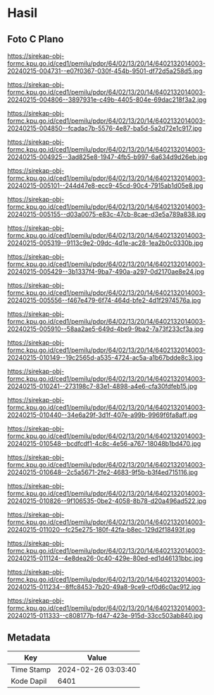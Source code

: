 # Hasil

## Foto C Plano

https://sirekap-obj-formc.kpu.go.id/ced1/pemilu/pdpr/64/02/13/20/14/6402132014003-20240215-004731--e07f0367-030f-454b-9501-df72d5a258d5.jpg

https://sirekap-obj-formc.kpu.go.id/ced1/pemilu/pdpr/64/02/13/20/14/6402132014003-20240215-004806--3897931e-c49b-4405-804e-69dac218f3a2.jpg

https://sirekap-obj-formc.kpu.go.id/ced1/pemilu/pdpr/64/02/13/20/14/6402132014003-20240215-004850--fcadac7b-5576-4e87-ba5d-5a2d72e1c917.jpg

https://sirekap-obj-formc.kpu.go.id/ced1/pemilu/pdpr/64/02/13/20/14/6402132014003-20240215-004925--3ad825e8-1947-4fb5-b997-6a634d9d26eb.jpg

https://sirekap-obj-formc.kpu.go.id/ced1/pemilu/pdpr/64/02/13/20/14/6402132014003-20240215-005101--244d47e8-ecc9-45cd-90c4-7915ab1d05e8.jpg

https://sirekap-obj-formc.kpu.go.id/ced1/pemilu/pdpr/64/02/13/20/14/6402132014003-20240215-005155--d03a0075-e83c-47cb-8cae-d3e5a789a838.jpg

https://sirekap-obj-formc.kpu.go.id/ced1/pemilu/pdpr/64/02/13/20/14/6402132014003-20240215-005319--9113c9e2-09dc-4d1e-ac28-1ea2b0c0330b.jpg

https://sirekap-obj-formc.kpu.go.id/ced1/pemilu/pdpr/64/02/13/20/14/6402132014003-20240215-005429--3b1337f4-9ba7-490a-a297-0d2170ae8e24.jpg

https://sirekap-obj-formc.kpu.go.id/ced1/pemilu/pdpr/64/02/13/20/14/6402132014003-20240215-005556--f467e479-6f74-464d-bfe2-4d1f2974576a.jpg

https://sirekap-obj-formc.kpu.go.id/ced1/pemilu/pdpr/64/02/13/20/14/6402132014003-20240215-005910--58aa2ae5-649d-4be9-9ba2-7a73f233cf3a.jpg

https://sirekap-obj-formc.kpu.go.id/ced1/pemilu/pdpr/64/02/13/20/14/6402132014003-20240215-010149--19c2565d-a535-4724-ac5a-a1b67bdde8c3.jpg

https://sirekap-obj-formc.kpu.go.id/ced1/pemilu/pdpr/64/02/13/20/14/6402132014003-20240215-010241--273198c7-83e1-4898-a4e6-cfa30fdfeb15.jpg

https://sirekap-obj-formc.kpu.go.id/ced1/pemilu/pdpr/64/02/13/20/14/6402132014003-20240215-010440--34e6a29f-3d1f-407e-a99b-9969f6fa8aff.jpg

https://sirekap-obj-formc.kpu.go.id/ced1/pemilu/pdpr/64/02/13/20/14/6402132014003-20240215-010548--bcdfcdf1-4c8c-4e56-a767-18048b1bd470.jpg

https://sirekap-obj-formc.kpu.go.id/ced1/pemilu/pdpr/64/02/13/20/14/6402132014003-20240215-010648--2c5a5671-2fe2-4683-9f5b-b3f4ed715116.jpg

https://sirekap-obj-formc.kpu.go.id/ced1/pemilu/pdpr/64/02/13/20/14/6402132014003-20240215-010826--9f106535-0be2-4058-8b78-d20a496ad522.jpg

https://sirekap-obj-formc.kpu.go.id/ced1/pemilu/pdpr/64/02/13/20/14/6402132014003-20240215-011020--fc25e275-180f-42fa-b8ec-129d2f18493f.jpg

https://sirekap-obj-formc.kpu.go.id/ced1/pemilu/pdpr/64/02/13/20/14/6402132014003-20240215-011124--4e8dea26-0c40-429e-80ed-ed1d46131bbc.jpg

https://sirekap-obj-formc.kpu.go.id/ced1/pemilu/pdpr/64/02/13/20/14/6402132014003-20240215-011234--8ffc8453-7b20-49a8-9ce9-cf0d6c0ac912.jpg

https://sirekap-obj-formc.kpu.go.id/ced1/pemilu/pdpr/64/02/13/20/14/6402132014003-20240215-011333--c808177b-fd47-423e-915d-33cc503ab840.jpg


## Metadata

| Key        | Value               |
| ---------- | ------------------- |
| Time Stamp | 2024-02-26 03:03:40 |
| Kode Dapil | 6401                |



